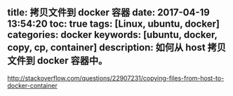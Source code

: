 title: 拷贝文件到 docker 容器
date: 2017-04-19 13:54:20
toc: true
tags: [Linux, ubuntu, docker]
categories: docker
keywords: [ubuntu, docker, copy, cp, container]
description: 如何从 host 拷贝文件到 docker 容器中。
---

http://stackoverflow.com/questions/22907231/copying-files-from-host-to-docker-container
